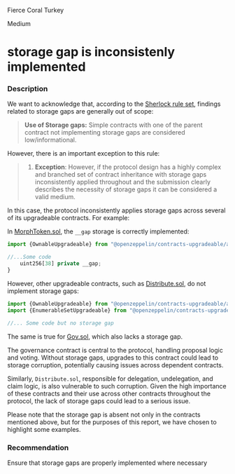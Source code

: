 Fierce Coral Turkey

Medium

# storage gap is inconsistenly implemented

### Description
We want to acknowledge that, according to the [Sherlock rule set](https://docs.sherlock.xyz/audits/judging/judging#vii.-list-of-issue-categories-that-are-not-considered-valid), findings related to storage gaps are generally out of scope:

> **Use of Storage gaps:** Simple contracts with one of the parent contract not implementing storage gaps are considered low/informational.

However, there is an important exception to this rule:

> 1. **Exception**: However, if the protocol design has a highly complex and branched set of contract inheritance with storage gaps inconsistently applied throughout and the submission clearly describes the necessity of storage gaps it can be considered a valid medium.

In this case, the protocol inconsistently applies storage gaps across several of its upgradeable contracts. For example:

In [MorphToken.sol](https://github.com/sherlock-audit/2024-08-morphl2/blob/main/morph/contracts/contracts/l2/system/MorphToken.sol#L414-L417), the `__gap` storage is correctly implemented:

```javascript
import {OwnableUpgradeable} from "@openzeppelin/contracts-upgradeable/access/OwnableUpgradeable.sol";

//...Some code
    uint256[38] private __gap;
}
```

However, other upgradeable contracts, such as [Distribute.sol](https://github.com/sherlock-audit/2024-08-morphl2/blob/main/morph/contracts/contracts/l2/staking/Distribute.sol#L4-L5), do not implement storage gaps:

```javascript
import {OwnableUpgradeable} from "@openzeppelin/contracts-upgradeable/access/OwnableUpgradeable.sol";
import {EnumerableSetUpgradeable} from "@openzeppelin/contracts-upgradeable/utils/structs/EnumerableSetUpgradeable.sol";

//... Some code but no storage gap
```

The same is true for [Gov.sol](https://github.com/sherlock-audit/2024-08-morphl2/blob/main/morph/contracts/contracts/l2/staking/Gov.sol#L4-L5), which also lacks a storage gap.

The governance contract is central to the protocol, handling proposal logic and voting. Without storage gaps, upgrades to this contract could lead to storage corruption, potentially causing issues across dependent contracts. 

Similarly, `Distribute.sol`, responsible for delegation, undelegation, and claim logic, is also vulnerable to such corruption. Given the high importance of these contracts and their use across other contracts throughout the protocol, the lack of storage gaps could lead to a serious issue.

Please note that the storage gap is absent not only in the contracts mentioned above, but for the purposes of this report, we have chosen to highlight some examples.

### Recommendation
Ensure that storage gaps are properly implemented where necessary